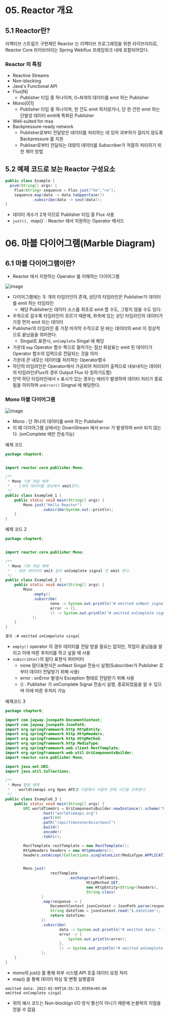 # 05. Reactor 개요 

## 5.1 Reactor란? 
리액티브 스트림즈 구현체인 Reactor 는 리액티브 프로그래밍을 위한 라이브러리로, 
Reactor Core 라이브러리는 Spring Webflux 프레임워크 내에 포함되어있다. 

### Reactor 의 특징 
- Reactive Streams
- Non-blocking
- Java's Functional API
- Flux[N]
  - Publisher 타입 중 하나이며, 0~N개의 데이터를 emit 하는 Publisher
- Mono[0|1]
  - Publisher 타입 중 하나이며, 한 건도 emit 하지않거나, 단 한 건만 emit 하는 단발성 데이터 emit에 특화된 Publisher
- Well-suited for msa
- Backpressure-ready network
  - Publisher로부터 전달받은 데이터를 처리하는 데 있어 과부하가 걸리지 않도록 Backpressure 를 지원
  - Publiser로부터 전달되는 대량의 데이터를 Subscriber가 적절히 처리하기 위한 제어 방법

## 5.2 예제 코드로 보는 Reactor 구성요소 
```java
public class Example {
  psvm(String[] args) {
    Flux<String> sequence = Flux.just("he","re");
    sequence.map(data -> data.toUpperCase())
            .subscribe(data -> sout(data));
}
```
- 데이터 개수가 2개 이므로 Publisher 타입 중 Flux 사용
- `just(), `map()` : Reactor 에서 지원하는 Operator 메서드

# 06. 마블 다이어그램(Marble Diagram) 

## 6.1 마블 다이어그램이란?
- Reactor 에서 지원하는 Operator 를 이해하는 다이어그램

![image](https://github.com/xonmin/D3C/assets/27190617/d46fa62a-f330-4225-9f1e-79638df46d8a)

- 다이어그램에는 두 개의 타임라인이 존재, 상단의 타임라인은 Publisher가 데이터를 emit 하는 타임라인
  - 해당 Publisher는 데이터 소스를 최초로 emit 할 수도, 그렇지 않을 수도 있다.
- 우측으로 갈수록 타임라인이 흐르기 때문에, 좌측에 있는 상단 타임라인의 데이터가 가장 먼저 emit 되는 데이터
- Publisher의 타임라인 중 가장 마지막 수직으로 된 바는 데이터의 emit 이 정상적으로 끝났음을 의미한다.
  - Singal로 표현시, `onComplete` Singal 에 해당
- 가운데 `map` Operator 함수 쪽으로 들어가는 점선 화살표는 emit 된 데이터가 Operator 함수의 입력으로 전달되는 것을 의미
- 가운데 큰 네모는 데이터를 처리하는 Operator함수
- 하단의 타임라인은 Operator에서 가공되어 처리되어 출력으로 내보내지는 데이터의 타임라인(Flux의 경우 Output Flux 라 칭하기도함)
- 만약 하단 타임라인에서 x 표시가 있는 경우는 에러가 발생하여 데이터 처리가 종료됨을 의미하며 `onError()` Singnal 에 해당한다.


### Mono 마블 다이어그램 
![image](https://github.com/xonmin/D3C/assets/27190617/a2044bae-35ed-4c49-b65e-3fe3eccf727b)
- Mono : 단 하나의 데이터를 emit 하는 Publisher
- 이 떄 다이어그램 상에서는 DownStream 에서 error 가 발생하여 emit 되지 않는다. (onComplete 에만 전송가능)

예제 코드 
```java
package chapter6;


import reactor.core.publisher.Mono;

/**
 * Mono 기본 개념 예제
 *  - 1개의 데이터를 생성해서 emit한다.
 */
public class Example6_1 {
    public static void main(String[] args) {
        Mono.just("Hello Reactor")
                .subscribe(System.out::println);
    }
}
```
예제 코드 2 
```java
package chapter6;


import reactor.core.publisher.Mono;

/**
 * Mono 기본 개념 예제
 *  - 원본 데이터의 emit 없이 onComplete signal 만 emit 한다.
 */
public class Example6_2 {
    public static void main(String[] args) {
        Mono
            .empty()
            .subscribe(
                    none -> System.out.println("# emitted onNext signal"),
                    error -> {},
                    () -> System.out.println("# emitted onComplete signal")
            );
    }
}

결과 :# emitted onCompelete singal
```
- `empty()` operator 의 경우 데이터를 전달 받을 필요는 없지만, 작업이 끝났음을 알리고 이에 따른 후처리를 하고 싶을 때 사용
- `subscribte()`의 람다 표현식 파라미터
  - none 람다표현식은 onNext Singal 전송시 실행(Subscriber가 Publisher 로부터 데이터 전달받기 위해 사용)
  - error : onError 발생시 Exception 형태로 전달받기 위해 사용
  - () : Publisher 가 onComplete Signal 전송시 실행, 종료되었음을 알 수 있으며 이에 따른 후처리 가능

예제코드 3 
```java 
package chapter6;

import com.jayway.jsonpath.DocumentContext;
import com.jayway.jsonpath.JsonPath;
import org.springframework.http.HttpEntity;
import org.springframework.http.HttpHeaders;
import org.springframework.http.HttpMethod;
import org.springframework.http.MediaType;
import org.springframework.web.client.RestTemplate;
import org.springframework.web.util.UriComponentsBuilder;
import reactor.core.publisher.Mono;

import java.net.URI;
import java.util.Collections;

/**
 * Mono 활용 예제
 *  - worldtimeapi.org Open API를 이용해서 서울의 현재 시간을 조회한다.
 */
public class Example6_3 {
    public static void main(String[] args) {
        URI worldTimeUri = UriComponentsBuilder.newInstance().scheme("http")
                .host("worldtimeapi.org")
                .port(80)
                .path("/api/timezone/Asia/Seoul")
                .build()
                .encode()
                .toUri();

        RestTemplate restTemplate = new RestTemplate();
        HttpHeaders headers = new HttpHeaders();
        headers.setAccept(Collections.singletonList(MediaType.APPLICATION_JSON));


        Mono.just(
                    restTemplate
                            .exchange(worldTimeUri,
                                    HttpMethod.GET,
                                    new HttpEntity<String>(headers),
                                    String.class)
                )
                .map(response -> {
                    DocumentContext jsonContext = JsonPath.parse(response.getBody());
                    String dateTime = jsonContext.read("$.datetime");
                    return dateTime;
                })
                .subscribe(
                        data -> System.out.println("# emitted data: " + data),
                        error -> {
                            System.out.println(error);
                        },
                        () -> System.out.println("# emitted onComplete signal")
                );
    }
}
```
- mono의 just() 를 통해 외부 시스템 API 호출 데이터 요청 처리
- map() 을 통해 데이터 파싱 및 변형
실행결과
```
emitted data: 2022-02-09T16:55:15.85956+09:00
emitted onComplete singal
```
- 위의 예시 코드는 Non-blockign I/O 방식 통신이 아니기 때문에 논블락의 이점을 얻을 수 없음 
